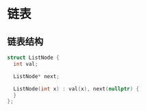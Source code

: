 # 链表

## 链表结构

```c++
struct ListNode {
  int val;

  ListNode* next;

  ListNode(int x) : val(x), next(nullptr) {
  }
};
```
